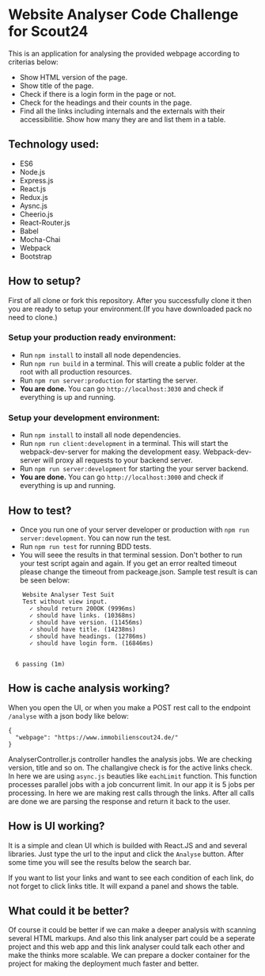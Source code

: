 # Website Analyser Code Challenge for Scout24

This is an application for analysing the provided webpage according to criterias below:
* Show HTML version of the page.
* Show title of the page.
* Check if there is a login form in the page or not.
* Check for the headings and their counts in the page.
* Find all the links including internals and the externals with their accessibilitie. Show how many they are and list them in a table.

## Technology used:
* ES6
* Node.js
* Express.js
* React.js
* Redux.js
* Aysnc.js
* Cheerio.js
* React-Router.js
* Babel
* Mocha-Chai
* Webpack
* Bootstrap

## How to setup?

First of all clone or fork this repository. After you successfully clone it then you are ready to setup your environment.(If you have downloaded pack no need to clone.)

### Setup your production ready environment:
* Run `npm install` to install all node dependencies.
* Run `npm run build` in a terminal. This will create a public folder at the root with all production resources.
* Run `npm run server:production` for starting the server.
* **You are done.** You can go `http://localhost:3030` and check if everything is up and running.

### Setup your development environment:
* Run `npm install` to install all node dependencies.
* Run `npm run client:development` in a terminal. This will start the webpack-dev-server for making the development easy. Webpack-dev-server will proxy all requests to your backend server.
* Run `npm run server:development` for starting the your server backend.
* **You are done.** You can go `http://localhost:3000` and check if everything is up and running.

## How to test?
* Once you run one of your server developer or production with `npm run server:development`. You can now run the test.
* Run `npm run test` for running BDD tests.
* You will seee the results in that terminal session. Don't bother to run your test script again and again. If you get an error realted timeout please change the timeout from packeage.json. Sample test result is can be seen below:

```
    Website Analyser Test Suit
    Test without view input.
      ✓ should return 200OK (9996ms)
      ✓ should have links. (10368ms)
      ✓ should have version. (11456ms)
      ✓ should have title. (14238ms)
      ✓ should have headings. (12786ms)
      ✓ should have login form. (16846ms)


  6 passing (1m)
```

## How is cache analysis working?
When you open the UI, or when you make a POST rest call to the endpoint `/analyse` with a json body like below:
```
{
  "webpage": "https://www.immobilienscout24.de/"
}
```
AnalyserController.js controller handles the analysis jobs. We are checking version, title and so on. The challangive check is for the active links check. In here we are using `async.js` beauties like `eachLimit` function. This function processes parallel jobs with a job concurrent limit. In our app it is 5 jobs per processing. In here we are making rest calls through the links. After all calls are done we are parsing the response and return it back to the user.

## How is UI working?
It is a simple and clean UI which is builded with React.JS and and several libraries. Just type the url to the input and click the `Analyse` button. After some time you will see the results below the search bar. 

If you want to list your links and want to see each condition of each link, do not forget to click links title. It will expand a panel and shows the table.

## What could it be better?
Of course it could be better if we can make a deeper analysis with scanning several HTML markups. And also this link analyser part could be a seperate project and this web app and this link analyser could talk each other and make the thinks more scalable. We can prepare a docker container for the project for making the deployment much faster and better. 